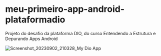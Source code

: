 # meu-primeiro-app-android-plataformadio
Projeto do desafio da plataforma DIO, do curso Entendendo a Estrutura e Depurando Apps Android

![Screenshot_20230902_210328_My Dio App](https://github.com/wlc071/meu-primeiro-app-android-plataformadio/assets/56489880/56d45eff-9c5c-42f2-8b6f-f424a0b7076e)

